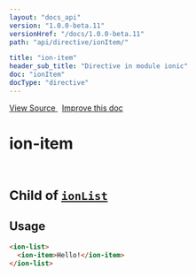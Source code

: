 ```yaml
---
layout: "docs_api"
version: "1.0.0-beta.11"
versionHref: "/docs/1.0.0-beta.11"
path: "api/directive/ionItem/"

title: "ion-item"
header_sub_title: "Directive in module ionic"
doc: "ionItem"
docType: "directive"
---
```


<div class="improve-docs">
  <a href='https://github.com/driftyco/ionic-v1/blob/master/js/angular/directive/item.js#L5'>
    View Source
  </a>
  &nbsp;
  <a href='http://github.com/driftyco/ionic/edit/master/js/angular/directive/item.js#L5'>
    Improve this doc
  </a>
</div>




<h1 class="api-title">

  ion-item


<br />
<small>
  Child of <a href="/docs/api/directive/ionList/"><code>ionList</code></a>
</small>


</h1>














  
<h2 id="usage">Usage</h2>
  
```html
<ion-list>
  <ion-item>Hello!</ion-item>
</ion-list>
```
  
  

  





